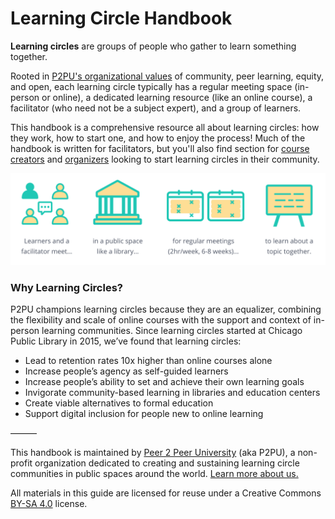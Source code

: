 # Learning Circle Handbook

**Learning circles** are groups of people who gather to learn something together. 

Rooted in [P2PU's organizational values](https://www.p2pu.org/en/about/) of community, peer learning, equity, and open, each learning circle typically has a regular meeting space \(in-person or online\), a dedicated learning resource \(like an online course\), a facilitator \(who need not be a subject expert\), and a group of learners.

This handbook is a comprehensive resource all about learning circles: how they work, how to start one, and how to enjoy the process! Much of the handbook is written for facilitators, but you'll also find section for [course creators](courses/creating-courses.md) and [organizers](teams/) looking to start learning circles in their community.

![](.gitbook/assets/lc-formula.png)

### Why Learning Circles?

P2PU champions learning circles because they are an equalizer, combining the flexibility and scale of online courses with the support and context of in-person learning communities. Since learning circles started at Chicago Public Library in 2015, we’ve found that learning circles:

* Lead to retention rates 10x higher than online courses alone
* Increase people’s agency as self-guided learners
* Increase people’s ability to set and achieve their own learning goals
* Invigorate community-based learning in libraries and education centers
* Create viable alternatives to formal education
* Support digital inclusion for people new to online learning

———

This handbook is maintained by [Peer 2 Peer University](https://www.p2pu.org/en/) \(aka P2PU\), a non-profit organization dedicated to creating and sustaining learning circle communities in public spaces around the world. [Learn more about us.](https://www.p2pu.org/en/about/)

All materials in this guide are licensed for reuse under a Creative Commons [BY-SA 4.0](https://creativecommons.org/licenses/by-sa/4.0/legalcode) license. 

